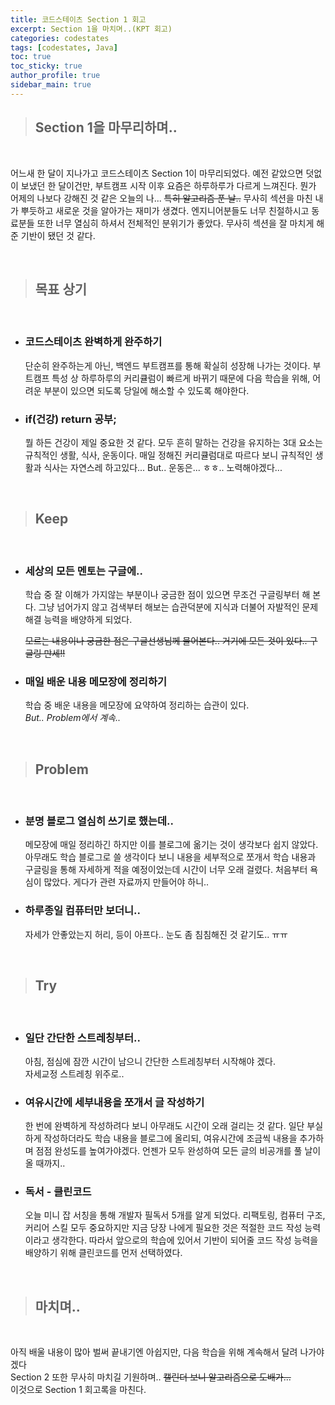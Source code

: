 ```yaml
---
title: 코드스테이츠 Section 1 회고
excerpt: Section 1을 마치며..(KPT 회고)
categories: codestates
tags: [codestates, Java]
toc: true
toc_sticky: true
author_profile: true
sidebar_main: true
---
```


> ## Section 1을 마무리하며..

<br>

어느새 한 달이 지나가고 코드스테이츠 Section 1이 마무리되었다. 예전 같았으면 덧없이 보냈던 한 달이건만, 부트캠프 시작 이후 요즘은 하루하루가 다르게 느껴진다. 뭔가 어제의 나보다 강해진 것 같은 오늘의 나... ~~특히 알고리즘 푼 날..~~  무사히 섹션을 마친 내가 뿌듯하고 새로운 것을 알아가는 재미가 생겼다. 엔지니어분들도 너무 친절하시고 동료분들 또한 너무 열심히 하셔서 전체적인 분위기가 좋았다. 무사히 섹션을 잘 마치게 해준 기반이 됐던 것 같다.

<br>

> ## 목표 상기

<br>

- ### 코드스테이츠 완벽하게 완주하기  

    단순히 완주하는게 아닌, 백엔드 부트캠프를 통해 확실히 성장해 나가는 것이다. 부트캠프 특성 상 하루하루의 커리큘럼이 빠르게 바뀌기 때문에 다음 학습을 위해, 어려운 부분이 있으면 되도록 당일에 해소할 수 있도록 해야한다.

- ### if(건강) return 공부;

    뭘 하든 건강이 제일 중요한 것 같다. 모두 흔히 말하는 건강을 유지하는 3대 요소는 규칙적인 생활, 식사, 운동이다. 매일 정해진 커리큘럼대로 따르다 보니 규칙적인 생활과 식사는 자연스레 하고있다... But.. 운동은... ㅎㅎ.. 노력해야겠다...

<br>

> ## Keep

<br>

- ### 세상의 모든 멘토는 구글에..  
    학습 중 잘 이해가 가지않는 부분이나 궁금한 점이 있으면 무조건 구글링부터 해 본다.
    그냥 넘어가지 않고 검색부터 해보는 습관덕분에 지식과 더불어 자발적인 문제 해결 능력을 배양하게 되었다.

    ~~모르는 내용이나 궁금한 점은 구글선생님께 물어본다.. 거기에 모든 것이 있다.. 구글링 만세!!~~ 

- ### 매일 배운 내용 메모장에 정리하기
    학습 중 배운 내용을 메모장에 요약하여 정리하는 습관이 있다.   
    _But.. Problem에서 계속.._

<br>

> ## Problem  

<br>

- ### 분명 블로그 열심히 쓰기로 했는데..
    메모장에 매일 정리하긴 하지만 이를 블로그에 옮기는 것이 생각보다 쉽지 않았다.
    아무래도 학습 블로그로 쓸 생각이다 보니 내용을 세부적으로 쪼개서 학습 내용과 구글링을 통해 자세하게 적을 예정이었는데 시간이 너무 오래 걸렸다. 처음부터 욕심이 많았다. 게다가 관련 자료까지 만들어야 하니..   


- ### 하루종일 컴퓨터만 보더니..
    자세가 안좋았는지 허리, 등이 아프다.. 눈도 좀 침침해진 것 같기도.. ㅠㅠ
  

<br>

> ## Try

<br>

- ### 일단 간단한 스트레칭부터..
    아침, 점심에 잠깐 시간이 남으니 간단한 스트레칭부터 시작해야 겠다.  
    자세교정 스트레칭 위주로..

- ### 여유시간에 세부내용을 쪼개서 글 작성하기
    한 번에 완벽하게 작성하려다 보니 아무래도 시간이 오래 걸리는 것 같다.
    일단 부실하게 작성하더라도 학습 내용을 블로그에 올리되, 여유시간에 조금씩 내용을 추가하며 점점 완성도를 높여가야겠다.
    언젠가 모두 완성하여 모든 글의 비공개를 풀 날이 올 때까지..

- ### 독서 - 클린코드
    오늘 미니 잡 서칭을 통해 개발자 필독서 5개를 알게 되었다. 
    리팩토링, 컴퓨터 구조, 커리어 스킬 모두 중요하지만 지금 당장 나에게 필요한 것은 적절한 코드 작성 능력이라고 생각한다. 따라서 앞으로의 학습에 있어서 기반이 되어줄 코드 작성 능력을 배양하기 위해 클린코드를 먼저 선택하였다. 

<br>

> ## 마치며..

<br>

아직 배울 내용이 많아 벌써 끝내기엔 아쉽지만, 다음 학습을 위해 계속해서 달려 나가야겠다  
Section 2 또한 무사히 마치길 기원하며..   ~~캘린더 보니 알고리즘으로 도배가...~~  
이것으로 Section 1 회고록을 마친다.


